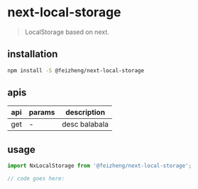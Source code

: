# next-local-storage
> LocalStorage based on next.

## installation
```bash
npm install -S @feizheng/next-local-storage
```

## apis
| api | params | description   |
|-----|--------|---------------|
| get | -      | desc balabala |

## usage
```js
import NxLocalStorage from '@feizheng/next-local-storage';

// code goes here:
```
